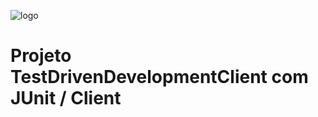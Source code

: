 
![logo](https://caroli.org/wp-content/uploads/2008/11/tdd.jpg)



# Projeto TestDrivenDevelopmentClient com JUnit / Client
